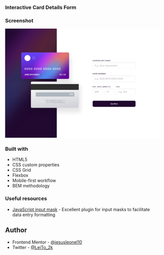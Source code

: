 ### Interactive Card Details Form

### Screenshot

![](./screenshot.png)

### Built with

- HTML5
- CSS custom properties
- CSS Grid
- Flexbox
- Mobile-first workflow
- BEM methodology

### Useful resources

- [JavaScript input mask](https://jsuites.net/v4/javascript-mask) - Excellent plugin for input masks to facilitate data entry formatting

## Author

- Frontend Mentor - [@jesusleonel10](https://www.frontendmentor.io/profile/jesusleonel10)
- Twitter - [@LeiTo_2k](https://twitter.com/LeiTo_2k)
